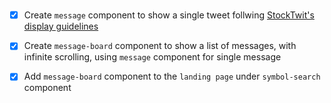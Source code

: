#

- [x] Create `message` component to show a single tweet follwing [StockTwit's display guidelines](https://api.stocktwits.com/developers/docs/display_requirement)

- [x] Create `message-board` component to show a list of messages, with infinite scrolling, using `message` component for single message

- [x] Add `message-board` component to the `landing page` under `symbol-search` component
